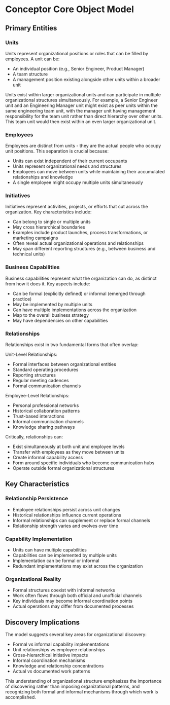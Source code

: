 # Conceptor Core Object Model

## Primary Entities

### Units

Units represent organizational positions or roles that can be filled by employees. A unit can be:

- An individual position (e.g., Senior Engineer, Product Manager)  
- A team structure  
- A management position existing alongside other units within a broader unit

Units exist within larger organizational units and can participate in multiple organizational structures simultaneously. For example, a Senior Engineer unit and an Engineering Manager unit might exist as peer units within the same engineering team unit, with the manager unit having management responsibility for the team unit rather than direct hierarchy over other units. This team unit would then exist within an even larger organizational unit.

### Employees

Employees are distinct from units \- they are the actual people who occupy unit positions. This separation is crucial because:

- Units can exist independent of their current occupants  
- Units represent organizational needs and structures  
- Employees can move between units while maintaining their accumulated relationships and knowledge  
- A single employee might occupy multiple units simultaneously

### Initiatives

Initiatives represent activities, projects, or efforts that cut across the organization. Key characteristics include:

- Can belong to single or multiple units  
- May cross hierarchical boundaries  
- Examples include product launches, process transformations, or marketing campaigns  
- Often reveal actual organizational operations and relationships  
- May span different reporting structures (e.g., between business and technical units)

### Business Capabilities

Business capabilities represent what the organization can do, as distinct from how it does it. Key aspects include:

- Can be formal (explicitly defined) or informal (emerged through practice)  
- May be implemented by multiple units  
- Can have multiple implementations across the organization  
- Map to the overall business strategy  
- May have dependencies on other capabilities

### Relationships

Relationships exist in two fundamental forms that often overlap:

Unit-Level Relationships:

- Formal interfaces between organizational entities  
- Standard operating procedures  
- Reporting structures  
- Regular meeting cadences  
- Formal communication channels

Employee-Level Relationships:

- Personal professional networks  
- Historical collaboration patterns  
- Trust-based interactions  
- Informal communication channels  
- Knowledge sharing pathways

Critically, relationships can:

- Exist simultaneously at both unit and employee levels  
- Transfer with employees as they move between units  
- Create informal capability access  
- Form around specific individuals who become communication hubs  
- Operate outside formal organizational structures

## Key Characteristics

### Relationship Persistence

- Employee relationships persist across unit changes  
- Historical relationships influence current operations  
- Informal relationships can supplement or replace formal channels  
- Relationship strength varies and evolves over time

### Capability Implementation

- Units can have multiple capabilities  
- Capabilities can be implemented by multiple units  
- Implementation can be formal or informal  
- Redundant implementations may exist across the organization

### Organizational Reality

- Formal structures coexist with informal networks  
- Work often flows through both official and unofficial channels  
- Key individuals may become informal coordination points  
- Actual operations may differ from documented processes

## Discovery Implications

The model suggests several key areas for organizational discovery:

- Formal vs informal capability implementations  
- Unit relationships vs employee relationships  
- Cross-hierarchical initiative impacts  
- Informal coordination mechanisms  
- Knowledge and relationship concentrations  
- Actual vs documented work patterns

This understanding of organizational structure emphasizes the importance of discovering rather than imposing organizational patterns, and recognizing both formal and informal mechanisms through which work is accomplished.  